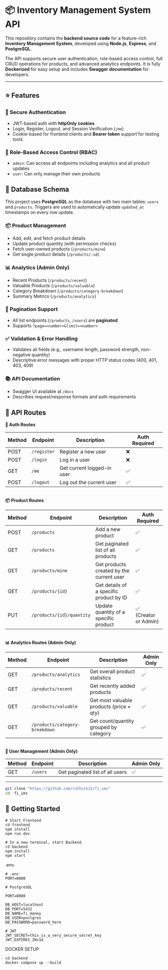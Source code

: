 # 📦 Inventory Management System API

This repository contains the **backend source code** for a feature-rich **Inventory Management System**, developed using **Node.js**, **Express**, and **PostgreSQL**.

The API supports secure user authentication, role-based access control, full CRUD operations for products, and advanced analytics endpoints. It is fully **Dockerized** for easy setup and includes **Swagger documentation** for developers.

---

## ⭐ Features

### 🔐 Secure Authentication
- JWT-based auth with **httpOnly cookies**
- Login, Register, Logout, and Session Verification (`/me`)
- Cookie-based for frontend clients and **Bearer token** support for testing tools

### 👥 Role-Based Access Control (RBAC)
- `admin`: Can access all endpoints including analytics and all product updates
- `user`: Can only manage their own products
## 🧩 Database Schema

This project uses **PostgreSQL** as the database with two main tables: `users` and `products`. Triggers are used to automatically update `updated_at` timestamps on every row update.

### 📦 Product Management
- Add, edit, and fetch product details
- Update product quantity (with permission checks)
- Fetch user-owned products (`/products/mine`)
- Get single product details (`/products/:id`)

### 📊 Analytics (Admin Only)
- Recent Products (`/products/recent`)
- Valuable Products (`/products/valuable`)
- Category Breakdown (`/products/category-breakdown`)
- Summary Metrics (`/products/analytics`)

### 📃 Pagination Support
- All list endpoints (`/products`, `/users`) are **paginated**
- Supports `?page=<number>&limit=<number>`

### ✅ Validation & Error Handling
- Validates all fields (e.g., username length, password strength, non-negative quantity)
- Descriptive error messages with proper HTTP status codes (400, 401, 403, 409)

### 📚 API Documentation
- Swagger UI available at `/docs`
- Describes request/response formats and auth requirements

 ## 🧭 API Routes


  <summary><strong>🔐 Auth Routes</strong></summary>

| Method | Endpoint     | Description                      | Auth Required |
|--------|--------------|----------------------------------|----------------|
| POST   | `/register`  | Register a new user              | ❌             |
| POST   | `/login`     | Log in a user                    | ❌             |
| GET    | `/me`        | Get current logged-in user       | ✅             |
| POST   | `/logout`    | Log out the current user         | ✅             |


<br />


  <summary><strong>📦 Product Routes</strong></summary>

| Method | Endpoint                     | Description                                   | Auth Required |
|--------|------------------------------|-----------------------------------------------|----------------|
| POST   | `/products`                  | Add a new product                             | ✅             |
| GET    | `/products`                  | Get paginated list of all products            | ✅             |
| GET    | `/products/mine`             | Get products created by the current user      | ✅             |
| GET    | `/products/{id}`             | Get details of a specific product by ID       | ✅             |
| PUT    | `/products/{id}/quantity`    | Update quantity of a specific product         | ✅ (Creator or Admin) |


<br />


  <summary><strong>📊 Analytics Routes (Admin Only)</strong></summary>

| Method | Endpoint                            | Description                                | Admin Only |
|--------|-------------------------------------|--------------------------------------------|------------|
| GET    | `/products/analytics`               | Get overall product statistics              | ✅         |
| GET    | `/products/recent`                  | Get recently added products                 | ✅         |
| GET    | `/products/valuable`                | Get most valuable products (price × qty)    | ✅         |
| GET    | `/products/category-breakdown`      | Get count/quantity grouped by category      | ✅         |


<br />


  <summary><strong>👤 User Management (Admin Only)</strong></summary>

| Method | Endpoint     | Description                     | Admin Only |
|--------|--------------|----------------------------------|------------|
| GET    | `/users`     | Get paginated list of all users | ✅         |



---

```bash
git clone "https://github.com/ruthvik15/fi_ims"
cd  fi_ims
```
## 🚀 Getting Started
```
# Start Frontend
cd frontend
npm install
npm run dev

# In a new terminal, start Backend
cd backend
npm install
npm start
```




.env 
```
# .env
PORT=8080

# PostgreSQL

PORT=8080

DB_HOST=localhost
DB_PORT=5432
DB_NAME=fi_money
DB_USER=postgres
DB_PASSWORD=password_here

# JWT
JWT_SECRET=this_is_a_very_secure_secret_key
JWT_EXPIRES_IN=1d
```

DOCKER SETUP
```
cd backend
docker compose up --build
```

